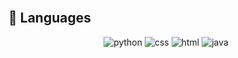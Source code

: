 <!--
**jeffock/jeffock** is a ✨ _special_ ✨ repository because its `README.md` (this file) appears on your GitHub profile.

Here are some ideas to get you started:

- 🔭 I’m currently working on ...
- 🌱 I’m currently learning ...
- 👯 I’m looking to collaborate on ...
- 🤔 I’m looking for help with ...
- 💬 Ask me about ...
- 📫 How to reach me: ...
- 😄 Pronouns: ...
- ⚡ Fun fact: ...
-->

<br/>

## 🔭 Languages
<div align="center">
  <img src=https://img.shields.io/badge/Python-3776AB?style=for-the-badge&logo=python&logoColor=white alt=python style="margin-bottom: 5px;" />
  <img src=https://img.shields.io/badge/CSS3-1572B6?style=for-the-badge&logo=css3&logoColor=white alt=css style="margin-bottom: 5px;" />
  <img src=https://img.shields.io/badge/HTML5-E34F26?style=for-the-badge&logo=html5&logoColor=white alt=html style="margin-bottom: 5px;" />
  <img src=https://img.shields.io/badge/Java-ED8B00?style=for-the-badge&logo=openjdk&logoColor=white alt=java style="margin-bottom: 5px;" />
</div>  

<!--
## 🌱 Learning
<div align="center">
  <img src=https://img.shields.io/badge/C-00599C?style=for-the-badge&logo=c&logoColor=white alt=lua style="margin-bottom: 5px;" />
  <img src=https://img.shields.io/badge/C%2B%2B-00599C?style=for-the-badge&logo=c%2B%2B&logoColor=white alt=cpp style="margin-bottom: 5px;" />
  <img src=https://img.shields.io/badge/Lua-2C2D72?style=for-the-badge&logo=lua&logoColor=white alt=lua style="margin-bottom: 5px;" />
  <img src=https://img.shields.io/badge/JavaScript-323330?style=for-the-badge&logo=javascript&logoColor=F7DF1E alt=javascript style="margin-bottom: 5px;" />
</div>  

## 💻 DevOps  
<div align="center">
  <img src=https://img.shields.io/badge/Windows-0078D6?style=for-the-badge&logo=windows&logoColor=white alt=windows style="margin-bottom: 5px;" />
  <img src=https://img.shields.io/badge/GIT-E44C30?style=for-the-badge&logo=git&logoColor=white alt=git style="margin-bottom: 5px;" />
  <img src=https://img.shields.io/badge/Linux-FCC624?style=for-the-badge&logo=linux&logoColor=black alt=linux style="margin-bottom: 5px;" />
</div>  

-->

<br/>


<!--
<br/>  

## Github:  
<div align="center"><img src="https://github-readme-stats.vercel.app/api?username=jeffock&show_icons=true&count_private=true&hide_border=true" align="center" /></div>  

<br/>  
-->


